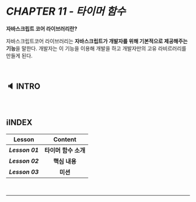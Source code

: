 # _CHAPTER 11 - 타이머 함수_

**자바스크립트 코어 라이브러리란?**

자바스크립트코어 라이브러리는 **자바스크립트가 개발자를 위해 기본적으로 제공해주는 기능**을 말한다.
개발자는 이 기능을 이용해 개발을 하고 개발자만의 고유 라비르러리를 만들게 된다.

<br>

## :speaker: INTRO

<br>

## :information_source:INDEX

|     Lesson      |       Content        |
| :-------------: | :------------------: |
| ***Lesson 01*** | **타이머 함수 소개** |
| ***Lesson 02*** |    **핵심 내용**     |
| ***Lesson 03*** |       **미션**       |

<br>

---

<br>

